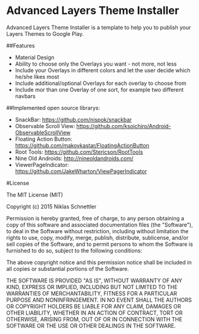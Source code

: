 # Advanced Layers Theme Installer

Advanced Layers Theme Installer is a template to help you to publish your Layers Themes to Google Play.

##Features
 * Material Design
 * Ability to choose only the Overlays you want - not more, not less
 * Include your Overlays in different colors and let the user decide which he/she likes most
 * Include additional/optional Overlays for each overlay to choose from
 * Include mor than one Overlay of one sort, for example two different navbars

##Implemented open source librarys:
  * SnackBar: https://github.com/nispok/snackbar
  * Observable Scroll View: https://github.com/ksoichiro/Android-ObservableScrollView
  * Floating Action Button: https://github.com/makovkastar/FloatingActionButton
  * Root Tools: https://github.com/Stericson/RootTools
  * Nine Old Androids: http://nineoldandroids.com/
  * ViewerPageIndicator: https://github.com/JakeWharton/ViewPagerIndicator
  

#License

The MIT License (MIT)

Copyright (c) 2015 Niklas Schnettler

Permission is hereby granted, free of charge, to any person obtaining a copy
of this software and associated documentation files (the "Software"), to deal
in the Software without restriction, including without limitation the rights
to use, copy, modify, merge, publish, distribute, sublicense, and/or sell
copies of the Software, and to permit persons to whom the Software is
furnished to do so, subject to the following conditions:

The above copyright notice and this permission notice shall be included in all
copies or substantial portions of the Software.

THE SOFTWARE IS PROVIDED "AS IS", WITHOUT WARRANTY OF ANY KIND, EXPRESS OR
IMPLIED, INCLUDING BUT NOT LIMITED TO THE WARRANTIES OF MERCHANTABILITY,
FITNESS FOR A PARTICULAR PURPOSE AND NONINFRINGEMENT. IN NO EVENT SHALL THE
AUTHORS OR COPYRIGHT HOLDERS BE LIABLE FOR ANY CLAIM, DAMAGES OR OTHER
LIABILITY, WHETHER IN AN ACTION OF CONTRACT, TORT OR OTHERWISE, ARISING FROM,
OUT OF OR IN CONNECTION WITH THE SOFTWARE OR THE USE OR OTHER DEALINGS IN THE
SOFTWARE.
 
